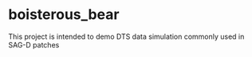 # boisterous_bear

This project is intended to demo DTS data simulation commonly used in SAG-D patches
